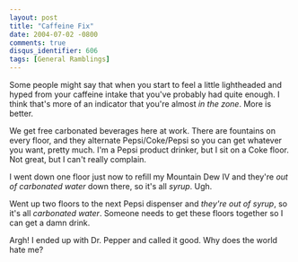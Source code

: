```yaml
---
layout: post
title: "Caffeine Fix"
date: 2004-07-02 -0800
comments: true
disqus_identifier: 606
tags: [General Ramblings]
---
```

Some people might say that when you start to feel a little lightheaded
and hyped from your caffeine intake that you've probably had quite
enough. I think that's more of an indicator that you're almost *in the
zone*. More is better.
 
 We get free carbonated beverages here at work. There are fountains on
every floor, and they alternate Pepsi/Coke/Pepsi so you can get whatever
you want, pretty much. I'm a Pepsi product drinker, but I sit on a Coke
floor. Not great, but I can't really complain.
 
 I went down one floor just now to refill my Mountain Dew IV and they're
*out of carbonated water* down there, so it's all *syrup*. Ugh.
 
 Went up two floors to the next Pepsi dispenser and *they're out of
syrup*, so it's all *carbonated water*. Someone needs to get these
floors together so I can get a damn drink.
 
 Argh! I ended up with Dr. Pepper and called it good. Why does the world
hate me?
